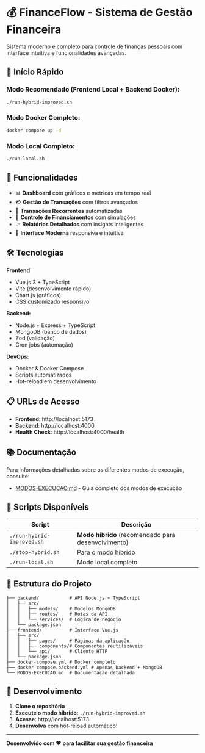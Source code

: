 # 💰 FinanceFlow - Sistema de Gestão Financeira

Sistema moderno e completo para controle de finanças pessoais com interface intuitiva e funcionalidades avançadas.

## 🚀 Início Rápido

### Modo Recomendado (Frontend Local + Backend Docker):
```bash
./run-hybrid-improved.sh
```

### Modo Docker Completo:
```bash
docker compose up -d
```

### Modo Local Completo:
```bash
./run-local.sh
```

## 📱 Funcionalidades

- 📊 **Dashboard** com gráficos e métricas em tempo real
- 💳 **Gestão de Transações** com filtros avançados
- 🔄 **Transações Recorrentes** automatizadas
- 🏦 **Controle de Financiamentos** com simulações
- 📈 **Relatórios Detalhados** com insights inteligentes
- 🎨 **Interface Moderna** responsiva e intuitiva

## 🛠️ Tecnologias

**Frontend:**
- Vue.js 3 + TypeScript
- Vite (desenvolvimento rápido)
- Chart.js (gráficos)
- CSS customizado responsivo

**Backend:**
- Node.js + Express + TypeScript
- MongoDB (banco de dados)
- Zod (validação)
- Cron jobs (automação)

**DevOps:**
- Docker & Docker Compose
- Scripts automatizados
- Hot-reload em desenvolvimento

## 📋 URLs de Acesso

- **Frontend**: http://localhost:5173
- **Backend**: http://localhost:4000
- **Health Check**: http://localhost:4000/health

## 📚 Documentação

Para informações detalhadas sobre os diferentes modos de execução, consulte:
- [MODOS-EXECUCAO.md](./MODOS-EXECUCAO.md) - Guia completo dos modos de execução

## 🔧 Scripts Disponíveis

| Script | Descrição |
|--------|-----------|
| `./run-hybrid-improved.sh` | **Modo híbrido** (recomendado para desenvolvimento) |
| `./stop-hybrid.sh` | Para o modo híbrido |
| `./run-local.sh` | Modo local completo |

## 🎯 Estrutura do Projeto

```
├── backend/           # API Node.js + TypeScript
│   ├── src/
│   │   ├── models/    # Modelos MongoDB
│   │   ├── routes/    # Rotas da API
│   │   └── services/  # Lógica de negócio
│   └── package.json
├── frontend/          # Interface Vue.js
│   ├── src/
│   │   ├── pages/     # Páginas da aplicação
│   │   ├── components/# Componentes reutilizáveis
│   │   └── api/       # Cliente HTTP
│   └── package.json
├── docker-compose.yml # Docker completo
├── docker-compose.backend.yml # Apenas backend + MongoDB
└── MODOS-EXECUCAO.md  # Documentação detalhada
```

## 🤝 Desenvolvimento

1. **Clone o repositório**
2. **Execute o modo híbrido**: `./run-hybrid-improved.sh`
3. **Acesse**: http://localhost:5173
4. **Desenvolva** com hot-reload automático!

---

**Desenvolvido com ❤️ para facilitar sua gestão financeira**